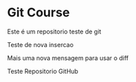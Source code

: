 # Git Course

Este é um repositorio teste de git

Teste de nova insercao

Mais uma nova mensagem para usar o diff

Teste Repositorio GitHub

